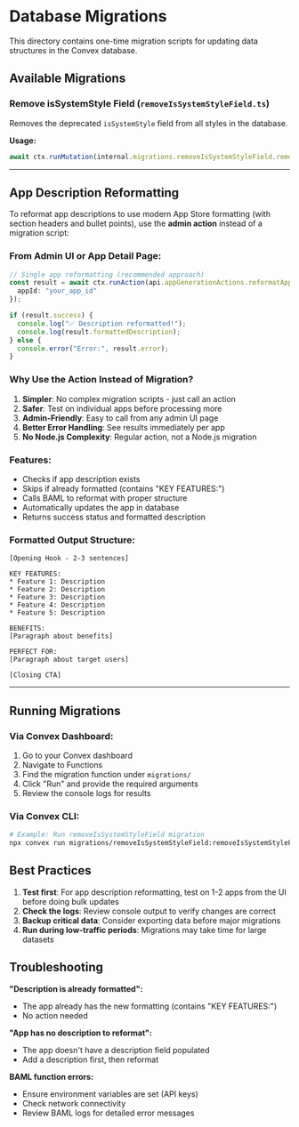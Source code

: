 # Database Migrations

This directory contains one-time migration scripts for updating data structures in the Convex database.

## Available Migrations

### Remove isSystemStyle Field (`removeIsSystemStyleField.ts`)

Removes the deprecated `isSystemStyle` field from all styles in the database.

**Usage:**
```typescript
await ctx.runMutation(internal.migrations.removeIsSystemStyleField.removeIsSystemStyleField, {});
```

---

## App Description Reformatting

To reformat app descriptions to use modern App Store formatting (with section headers and bullet points), use the **admin action** instead of a migration script:

### From Admin UI or App Detail Page:

```typescript
// Single app reformatting (recommended approach)
const result = await ctx.runAction(api.appGenerationActions.reformatAppDescription, {
  appId: "your_app_id"
});

if (result.success) {
  console.log("✅ Description reformatted!");
  console.log(result.formattedDescription);
} else {
  console.error("Error:", result.error);
}
```

### Why Use the Action Instead of Migration?

1. **Simpler**: No complex migration scripts - just call an action
2. **Safer**: Test on individual apps before processing more
3. **Admin-Friendly**: Easy to call from any admin UI page
4. **Better Error Handling**: See results immediately per app
5. **No Node.js Complexity**: Regular action, not a Node.js migration

### Features:

- Checks if app description exists
- Skips if already formatted (contains "KEY FEATURES:")
- Calls BAML to reformat with proper structure
- Automatically updates the app in database
- Returns success status and formatted description

### Formatted Output Structure:

```
[Opening Hook - 2-3 sentences]

KEY FEATURES:
* Feature 1: Description
* Feature 2: Description
* Feature 3: Description
* Feature 4: Description
* Feature 5: Description

BENEFITS:
[Paragraph about benefits]

PERFECT FOR:
[Paragraph about target users]

[Closing CTA]
```

---

## Running Migrations

### Via Convex Dashboard:
1. Go to your Convex dashboard
2. Navigate to Functions
3. Find the migration function under `migrations/`
4. Click "Run" and provide the required arguments
5. Review the console logs for results

### Via Convex CLI:
```bash
# Example: Run removeIsSystemStyleField migration
npx convex run migrations/removeIsSystemStyleField:removeIsSystemStyleField '{}'
```

## Best Practices

1. **Test first**: For app description reformatting, test on 1-2 apps from the UI before doing bulk updates
2. **Check the logs**: Review console output to verify changes are correct
3. **Backup critical data**: Consider exporting data before major migrations
4. **Run during low-traffic periods**: Migrations may take time for large datasets

## Troubleshooting

**"Description is already formatted":**
- The app already has the new formatting (contains "KEY FEATURES:")
- No action needed

**"App has no description to reformat":**
- The app doesn't have a description field populated
- Add a description first, then reformat

**BAML function errors:**
- Ensure environment variables are set (API keys)
- Check network connectivity
- Review BAML logs for detailed error messages
